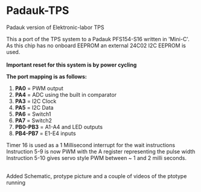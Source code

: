 # Padauk-TPS
Padauk version of Elektronic-labor TPS 

This a port of the TPS system to a Padauk PFS154-S16 written in 'Mini-C'.<br>
As this chip has no onboard EEPROM an external 24C02 I2C EEPROM is used.<br>
<br>
<b>Important reset for this system is by power cycling</b>


<b>The port mapping is as follows:</b>
<ol>
<li><b>PA0</b> = PWM output
<li><b>PA4</b> = ADC using the built in comparator 
<li><b>PA3</b> = I2C Clock
<li><b>PA5</b> = I2C Data
<li><b>PA6</b> = Switch1
<li><b>PA7</b> = Switch2
<br>
<li><b>PB0-PB3</b> = A1-A4 and LED outputs<br> 
<li><b>PB4-PB7</b> = E1-E4 inputs <br>
</ol>

Timer 16 is used as a 1 Millisecond interrupt for the wait instructions<br>
Instruction 5-9 is now PWM with the A register representing  the pulse width<br>
Instruction 5-10 gives servo style PWM between ~ 1 and 2 milli seconds.<br>
<br>

Added Schematic, protype picture and a couple of videos of the ptotype running



